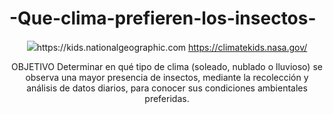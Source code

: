 # -Que-clima-prefieren-los-insectos-
<div align="center">
  <img src="mariquita](https://www.google.com/url?sa=i&url=https%3A%2F%2Fcienciaybiologia.com%2Finsectos-caracteristicas-generales-y-clasificacion%2F&psig=AOvVaw0IrmqmdKWgC7z7gOdw2rri&ust=1758813364891000&source=images&cd=vfe&opi=89978449&ved=0CBUQjRxqFwoTCNjgh8DY8Y8DFQAAAAAdAAAAABAX>
   </div>  
TEMA:
Que clima prefieren los insectos

PREGUNTA A RESPONDER CON ANALISIS DE DATOS:
¿En qué tipo de clima (soleado, nublado o lluvioso) se observa la mayor cantidad de insectos?

LOS ELEMENTOS DE DATOS NECESARIOS PARA PODER DAR RESPUESTA
Elementos de datos necesarios para dar respuesta:
Tipo de clima del día
 saber si ese día fue soleado, nublado o lluvioso.
→ Esto permite clasificar las observaciones según el clima.
Cantidad total de insectos observados por día
Cuántos insectos se vieron durante un tiempo determinado 
→ Sirve para comparar en qué clima hay más insectos.
Fecha de cada observación
Para saber en qué día se hizo la observación.
→ Ayuda a organizar la información y asegurar que los datos no se repiten.
Hora del día
Hora exacta en la que se observó (ej. 3:00 p.m.)
→ Algunos insectos son más activos en ciertos momentos.
Lugar de observación (siempre el mismo idealmente)
Por ejemplo: jardín, parque, patio.
→ Permite mantener las condiciones estables, excepto el clima.

FUENTES DE INFORMACION 
https://kids.nationalgeographic.com
https://climatekids.nasa.gov/

OBJETIVO
Determinar en qué tipo de clima (soleado, nublado o lluvioso) se observa una mayor presencia de insectos, mediante la recolección y análisis de datos diarios, para conocer sus condiciones ambientales preferidas.

 
